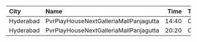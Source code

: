 | City      | Name                                   |  Time | Type    | Price | Capacity | Booked |
| :-------- | :------------------------------------- | ----: | :------ | ----: | -------: | -----: |
| Hyderabad | PvrPlayHouseNextGalleriaMallPanjagutta | 14:40 | Classic |  150₹ |       54 |     15 |
| Hyderabad | PvrPlayHouseNextGalleriaMallPanjagutta | 20:20 | Classic |  150₹ |       54 |      6 |